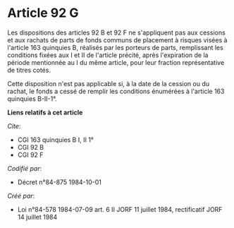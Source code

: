 # Article 92 G

Les dispositions des articles 92 B et 92 F ne s'appliquent pas aux cessions et aux rachats de parts de fonds communs de
placement à risques visées à l'article 163 quinquies B, réalisés par les porteurs de parts, remplissant les conditions fixées
aux I et II de l'article précité, après l'expiration de la période mentionnée au I du même article, pour leur fraction
représentative de titres cotés.

Cette disposition n'est pas applicable si, à la date de la cession ou du rachat, le fonds a cessé de remplir les conditions
énumérées à l'article 163 quinquies B-II-1°.

**Liens relatifs à cet article**

_Cite_:

  - CGI 163 quinquies B I, II 1°
  - CGI 92 B
  - CGI 92 F

_Codifié par_:

  - Décret n°84-875 1984-10-01

_Créé par_:

  - Loi n°84-578 1984-07-09 art. 6 II JORF 11 juillet 1984, rectificatif JORF 14 juillet 1984
